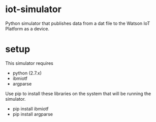 # iot-simulator
Python simulator that publishes data from a dat file to the Watson IoT Platform as a device.

# setup
This simulator requires
  - python (2.7.x)
  - ibmiotf
  - argparse
  
Use pip to install these libraries on the system that will be running the simulator.
  - pip install ibmiotf
  - pip install argparse
